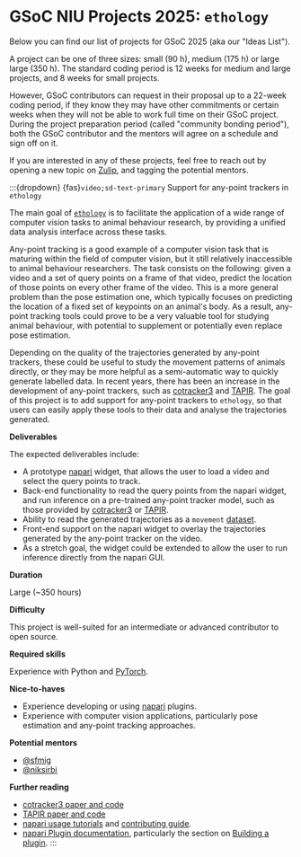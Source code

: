 # GSoC NIU Projects 2025: `ethology`

Below you can find our list of projects for GSoC 2025 (aka our "Ideas List"). 

A project can be one of three sizes: small (90 h), medium (175 h) or large  large (350 h). The standard coding period is 12 weeks for medium and large projects, and 8 weeks for small projects. 

However, GSoC contributors can request in their proposal up to a 22-week coding period, if they know they may have other commitments or certain weeks when they will not be able to work full time on their GSoC project. During the project preparation period (called "community bonding period"), both the GSoC contributor and the mentors will agree on a schedule and sign off on it.

If you are interested in any of these projects, feel free to reach out by opening a new topic on [Zulip](https://neuroinformatics.zulipchat.com/), and tagging the potential mentors.


:::{dropdown} {fas}`video;sd-text-primary` Support for any-point trackers in `ethology`

The main goal of [`ethology`](https://github.com/neuroinformatics-unit/ethology) is to facilitate the application of a wide range of computer vision tasks to animal behaviour research, by providing a unified data analysis interface across these tasks. 

Any-point tracking is a good example of a computer vision task that is maturing within the field of computer vision, but it still relatively inaccessible to animal behaviour researchers. The task consists on the following: given a video and a set of query points on a frame of that video, predict the location of those points on every other frame of the video. This is a more general problem than the pose estimation one, which typically focuses on predicting the location of a fixed set of keypoints on an animal's body. As a result, any-point tracking tools could prove to be a very valuable tool for studying animal behaviour, with potential to supplement or potentially even replace pose estimation.


Depending on the quality of the trajectories generated by any-point trackers, these could be useful to study the movement patterns of animals directly, or they may be more helpful as a semi-automatic way to quickly generate labelled data. In recent years, there has been an increase in the development of any-point trackers, such as [cotracker3](https://cotracker3.github.io/) and [TAPIR](https://deepmind-tapir.github.io/blogpost.html). The goal of this project is to add support for any-point trackers to `ethology`, so that users can easily apply these tools to their data and analyse the trajectories generated.


**Deliverables**

<!-- Goals, or expected status after Community Bonding Period, Start of Coding, End of Coding. Stretch goals? -->
The expected deliverables include:
- A prototype [napari](https://napari.org/stable/) widget, that allows the user to load a video and select the query points to track. 
- Back-end functionality to read the query points from the napari widget, and run inference on a pre-trained any-point tracker model, such as those provided by [cotracker3](https://cotracker3.github.io/) or [TAPIR](https://deepmind-tapir.github.io/blogpost.html).
- Ability to read the generated trajectories as a `movement` [dataset](https://movement.neuroinformatics.dev/user_guide/movement_dataset.html).
- Front-end support on the napari widget to overlay the trajectories generated by the any-point tracker on the video.
- As a stretch goal, the widget could be extended to allow the user to run inference directly from the napari GUI.

**Duration**
<!-- Small (~90 hours), Medium (~175 hours) or Large (~350 hours)  -->
Large (~350 hours)

**Difficulty**
<!-- Is this project geared more toward a student level or a more advanced developer level? -->
This project is well-suited for an intermediate or advanced contributor to open source.

**Required skills**

Experience with Python and [PyTorch](https://pytorch.org/).

**Nice-to-haves**
- Experience developing or using [napari](https://napari.org/) plugins.
- Experience with computer vision applications, particularly pose estimation and any-point tracking approaches.


**Potential mentors**

- [@sfmig](https://github.com/sfmig)
- [@niksirbi](https://github.com/niksirbi)


**Further reading**
<!-- The best pages include links to more detailed descriptions and related materials for each project. They might even include actual use cases! -->
- [cotracker3 paper and code](https://cotracker3.github.io/)
- [TAPIR paper and code](https://deepmind-tapir.github.io/blogpost.html)
- [napari usage tutorials](https://napari.org/stable/tutorials/index.html) and [contributing guide](https://napari.org/stable/developers/contributing/index.html).
- [napari Plugin documentation](https://napari.org/stable/plugins/index.html), particularly the section on [Building a plugin](https://napari.org/stable/plugins/building_a_plugin/index.html).
:::


